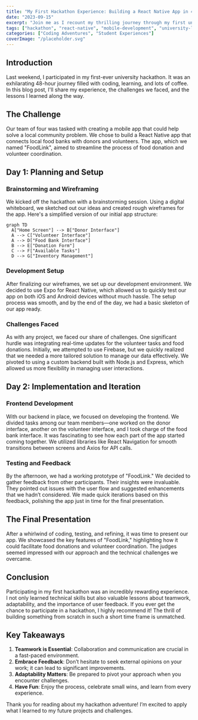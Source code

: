 ```yaml
---
title: "My First Hackathon Experience: Building a React Native App in 48 Hours"
date: "2023-09-15"
excerpt: "Join me as I recount my thrilling journey through my first university hackathon, where I built a React Native app and learned valuable lessons about teamwork and rapid development."
tags: ["hackathon", "react-native", "mobile-development", "university-life"]
categories: ["Coding Adventures", "Student Experiences"]
coverImage: "/placeholder.svg"
---
```


## Introduction

Last weekend, I participated in my first-ever university hackathon. It was an exhilarating 48-hour journey filled with coding, learning, and lots of coffee. In this blog post, I'll share my experience, the challenges we faced, and the lessons I learned along the way.

## The Challenge

Our team of four was tasked with creating a mobile app that could help solve a local community problem. We chose to build a React Native app that connects local food banks with donors and volunteers. The app, which we named "FoodLink", aimed to streamline the process of food donation and volunteer coordination.

<!-- toc -->

## Day 1: Planning and Setup

### Brainstorming and Wireframing

We kicked off the hackathon with a brainstorming session. Using a digital whiteboard, we sketched out our ideas and created rough wireframes for the app. Here's a simplified version of our initial app structure:

```mermaid
graph TD
  A["Home Screen"] --> B["Donor Interface"]
  A --> C["Volunteer Interface"]
  A --> D["Food Bank Interface"]
  B --> E["Donation Form"]
  C --> F["Available Tasks"]
  D --> G["Inventory Management"]
```

### Development Setup

After finalizing our wireframes, we set up our development environment. We decided to use Expo for React Native, which allowed us to quickly test our app on both iOS and Android devices without much hassle. The setup process was smooth, and by the end of the day, we had a basic skeleton of our app ready.

### Challenges Faced

As with any project, we faced our share of challenges. One significant hurdle was integrating real-time updates for the volunteer tasks and food donations. Initially, we attempted to use Firebase, but we quickly realized that we needed a more tailored solution to manage our data effectively. We pivoted to using a custom backend built with Node.js and Express, which allowed us more flexibility in managing user interactions.

## Day 2: Implementation and Iteration

### Frontend Development

With our backend in place, we focused on developing the frontend. We divided tasks among our team members—one worked on the donor interface, another on the volunteer interface, and I took charge of the food bank interface. It was fascinating to see how each part of the app started coming together. We utilized libraries like React Navigation for smooth transitions between screens and Axios for API calls.

### Testing and Feedback

By the afternoon, we had a working prototype of "FoodLink." We decided to gather feedback from other participants. Their insights were invaluable. They pointed out issues with the user flow and suggested enhancements that we hadn’t considered. We made quick iterations based on this feedback, polishing the app just in time for the final presentation.

## The Final Presentation

After a whirlwind of coding, testing, and refining, it was time to present our app. We showcased the key features of "FoodLink," highlighting how it could facilitate food donations and volunteer coordination. The judges seemed impressed with our approach and the technical challenges we overcame.

## Conclusion

Participating in my first hackathon was an incredibly rewarding experience. I not only learned technical skills but also valuable lessons about teamwork, adaptability, and the importance of user feedback. If you ever get the chance to participate in a hackathon, I highly recommend it! The thrill of building something from scratch in such a short time frame is unmatched.

## Key Takeaways

1. **Teamwork is Essential**: Collaboration and communication are crucial in a fast-paced environment.
2. **Embrace Feedback**: Don’t hesitate to seek external opinions on your work; it can lead to significant improvements.
3. **Adaptability Matters**: Be prepared to pivot your approach when you encounter challenges.
4. **Have Fun**: Enjoy the process, celebrate small wins, and learn from every experience.

Thank you for reading about my hackathon adventure! I’m excited to apply what I learned to my future projects and challenges.